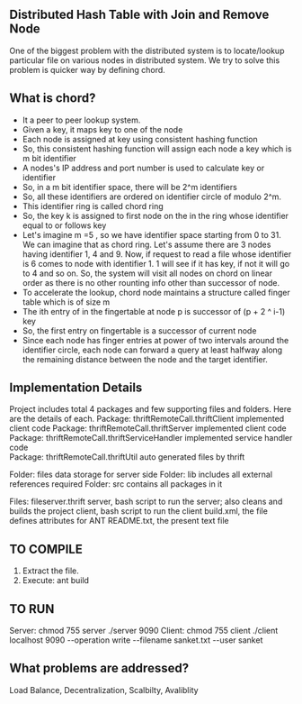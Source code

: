 ## Distributed Hash Table with Join and Remove Node

One of the biggest problem with the distributed system is to locate/lookup particular file on various nodes in distributed system. We try to solve this problem is quicker way by defining chord.

## What is chord?

- It a peer to peer lookup system.
- Given a key, it maps key to one of the node
- Each node is assigned at key using consistent hashing function
- So, this consistent hashing function will assign each node a key which is m bit identifier
- A nodes's IP address and port number is used to calculate key or identifier
- So, in a m bit identifier space, there will be 2^m identifiers
- So, all these identifiers are ordered on identifier circle of modulo 2^m.
- This identifier ring is called chord ring
- So, the key k is assigned to first node on the in the ring whose identifier equal to or follows key
- Let's imagine m =5 , so we have identifier space starting from  0 to 31. We can imagine that as chord ring. Let's assume there are 3 nodes having identifier 1, 4 and 9. Now, if request to read a file whose identifier is 6 comes to node with identifier 1. 1 will see if it has key, if not it will go to 4 and so on. So, the system will visit all nodes on chord on linear order as there is no other rounting info other than successor of node. 
- To accelerate the lookup, chord node maintains a structure called finger table which is of size m
- The ith entry of in the fingertable at node p is successor of (p + 2 ^ i-1) key
- So, the first entry on fingertable is a successor of current node
- Since each node has finger entries at power of two intervals around the identifier circle, each node can forward a query at least halfway along the remaining distance between the node and the target identifier. 

## Implementation Details

Project includes total 4 packages and few supporting files and folders. Here are the details of each.
Package: thriftRemoteCall.thriftClient
implemented client code
Package: thriftRemoteCall.thriftServer
implemented client code			
Package: thriftRemoteCall.thriftServiceHandler
implemented service handler code	
Package: thriftRemoteCall.thriftUtil
auto generated files by thrift

Folder: files
data storage for server side
Folder: lib
includes all external references required
Folder: src
contains all packages in it

Files:
fileserver.thrift 
server, bash script to run the server; also cleans and builds the project
client, bash script to run the client
build.xml, the file defines attributes for ANT
README.txt, the present text file


## TO COMPILE
1. Extract the file.
2. Execute: 
	ant build

## TO RUN
Server:
chmod 755 server
./server 9090
Client:
chmod 755 client
./client localhost 9090 --operation write --filename sanket.txt --user sanket 

## What problems are addressed?
Load Balance, Decentralization, Scalbilty, Avaliblity